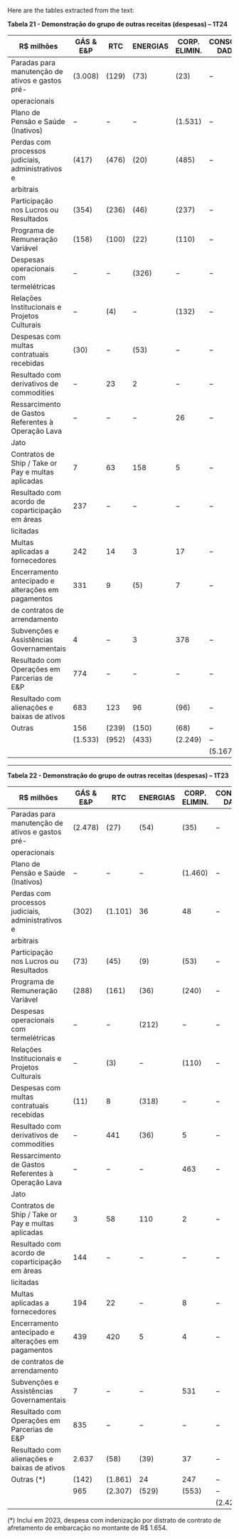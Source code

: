 Here are the tables extracted from the text:

**Tabela 21 - Demonstração do grupo de outras receitas (despesas) – 1T24**

| R$ milhões                                        | GÁS & E&P | RTC   | ENERGIAS | CORP. ELIMIN. | CONSOLI- DADO |
|--------------------------------------------------|-----------|-------|----------|----------------|----------------|
| Paradas para manutenção de ativos e gastos pré-  | (3.008)   | (129) | (73)     | (23)           | −              |
| operacionais                                      |           |       |          |                |                |
| Plano de Pensão e Saúde (Inativos)               | −         | −     | −        | (1.531)        | −              |
| Perdas com processos judiciais, administrativos e | (417)     | (476) | (20)     | (485)          | −              |
| arbitrais                                         |           |       |          |                |                |
| Participação nos Lucros ou Resultados             | (354)     | (236) | (46)     | (237)          | −              |
| Programa de Remuneração Variável                  | (158)     | (100) | (22)     | (110)          | −              |
| Despesas operacionais com termelétricas           | −         | −     | (326)    | −              | −              |
| Relações Institucionais e Projetos Culturais      | −         | (4)   | −        | (132)          | −              |
| Despesas com multas contratuais recebidas          | (30)      | −     | (53)     | −              | −              |
| Resultado com derivativos de commodities            | −         | 23    | 2        | −              | −              |
| Ressarcimento de Gastos Referentes à Operação Lava | −         | −     | −        | 26             | −              |
| Jato                                             |           |       |          |                |                |
| Contratos de Ship / Take or Pay e multas aplicadas | 7         | 63    | 158      | 5              | −              |
| Resultado com acordo de coparticipação em áreas    | 237       | −     | −        | −              | −              |
| licitadas                                         |           |       |          |                |                |
| Multas aplicadas a fornecedores                    | 242       | 14    | 3        | 17             | −              |
| Encerramento antecipado e alterações em pagamentos  | 331       | 9     | (5)      | 7              | −              |
| de contratos de arrendamento                       |           |       |          |                |                |
| Subvenções e Assistências Governamentais           | 4         | −     | 3        | 378            | −              |
| Resultado com Operações em Parcerias de E&P        | 774       | −     | −        | −              | −              |
| Resultado com alienações e baixas de ativos        | 683       | 123   | 96       | (96)           | −              |
| Outras                                            | 156       | (239) | (150)    | (68)           | −              |
|                                                  | (1.533)   | (952) | (433)    | (2.249)        | −              |
|                                                  |           |       |          |                | (5.167)        |

----

**Tabela 22 - Demonstração do grupo de outras receitas (despesas) – 1T23**

| R$ milhões                                        | GÁS & E&P | RTC   | ENERGIAS | CORP. ELIMIN. | CONSOLI- DADO |
|--------------------------------------------------|-----------|-------|----------|----------------|----------------|
| Paradas para manutenção de ativos e gastos pré-  | (2.478)   | (27)  | (54)     | (35)           | −              |
| operacionais                                      |           |       |          |                |                |
| Plano de Pensão e Saúde (Inativos)               | −         | −     | −        | (1.460)        | −              |
| Perdas com processos judiciais, administrativos e | (302)     | (1.101)| 36      | 48             | −              |
| arbitrais                                         |           |       |          |                |                |
| Participação nos Lucros ou Resultados             | (73)      | (45)  | (9)      | (53)           | −              |
| Programa de Remuneração Variável                  | (288)     | (161) | (36)     | (240)          | −              |
| Despesas operacionais com termelétricas           | −         | −     | (212)    | −              | −              |
| Relações Institucionais e Projetos Culturais      | −         | (3)   | −        | (110)          | −              |
| Despesas com multas contratuais recebidas          | (11)      | 8     | (318)    | −              | −              |
| Resultado com derivativos de commodities            | −         | 441   | (36)     | 5              | −              |
| Ressarcimento de Gastos Referentes à Operação Lava | −         | −     | −        | 463            | −              |
| Jato                                             |           |       |          |                |                |
| Contratos de Ship / Take or Pay e multas aplicadas | 3         | 58    | 110      | 2              | −              |
| Resultado com acordo de coparticipação em áreas    | 144       | −     | −        | −              | −              |
| licitadas                                         |           |       |          |                |                |
| Multas aplicadas a fornecedores                    | 194       | 22    | −        | 8              | −              |
| Encerramento antecipado e alterações em pagamentos  | 439       | 420   | 5        | 4              | −              |
| de contratos de arrendamento                       |           |       |          |                |                |
| Subvenções e Assistências Governamentais           | 7         | −     | −        | 531            | −              |
| Resultado com Operações em Parcerias de E&P        | 835       | −     | −        | −              | −              |
| Resultado com alienações e baixas de ativos        | 2.637     | (58)  | (39)     | 37             | −              |
| Outras (*)                                        | (142)     | (1.861)| 24      | 247            | −              |
|                                                  | 965       | (2.307)| (529)   | (553)          | −              |
|                                                  |           |       |          |                | (2.424)        |

(*) Inclui em 2023, despesa com indenização por distrato de contrato de afretamento de embarcação no montante de R$ 1.654.